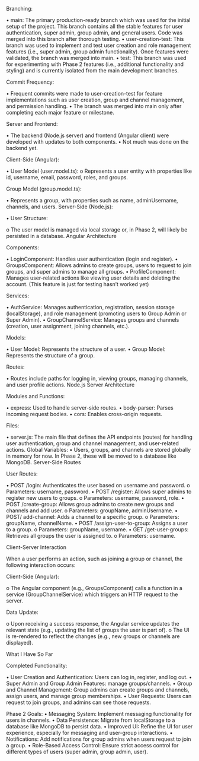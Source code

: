 Branching:

•	main: The primary production-ready branch which was used for the initial setup of the project. This branch contains all the stable features for user authentication, super admin, group admin, and general users. Code was merged into this branch after thorough testing.
•	user-creation-test: This branch was used to implement and test user creation and role management features (i.e., super admin, group admin functionality). Once features were validated, the branch was merged into main.
•	test: This branch was used for experimenting with Phase 2 features (i.e., additional functionality and styling) and is currently isolated from the main development branches.

Commit Frequency:

•	Frequent commits were made to user-creation-test for feature implementations such as user creation, group and channel management, and permission handling.
•	The branch was merged into main only after completing each major feature or milestone.

Server and Frontend:

•	The backend (Node.js server) and frontend (Angular client) were developed with updates to both components. 
•	Not much was done on the backend yet.

Client-Side (Angular):

•	User Model (user.model.ts):
o	Represents a user entity with properties like id, username, email, password, roles, and groups.

Group Model (group.model.ts):

•	Represents a group, with properties such as name, adminUsername, channels, and users.
Server-Side (Node.js):

•	User Structure:

o	The user model is managed via local storage or, in Phase 2, will likely be persisted in a database.
Angular Architecture

Components:

•	LoginComponent: Handles user authentication (login and register).
•	GroupsComponent: Allows admins to create groups, users to request to join groups, and super admins to manage all groups.
•	ProfileComponent: Manages user-related actions like viewing user details and deleting the account. (This feature is just for testing hasn’t worked yet)

Services:

•	AuthService: Manages authentication, registration, session storage (localStorage), and role management (promoting users to Group Admin or Super Admin).
•	GroupChannelService: Manages groups and channels (creation, user assignment, joining channels, etc.).

Models:

•	User Model: Represents the structure of a user.
•	Group Model: Represents the structure of a group.

Routes:

•	Routes include paths for logging in, viewing groups, managing channels, and user profile actions.
Node.js Server Architecture

Modules and Functions:

•	express: Used to handle server-side routes.
•	body-parser: Parses incoming request bodies.
•	cors: Enables cross-origin requests.

Files:

•	server.js: The main file that defines the API endpoints (routes) for handling user authentication, group and channel management, and user-related actions.
Global Variables:
•	Users, groups, and channels are stored globally in memory for now. In Phase 2, these will be moved to a database like MongoDB.
Server-Side Routes

User Routes:

•	POST /login: Authenticates the user based on username and password.
o	Parameters: username, password.
•	POST /register: Allows super admins to register new users to groups.
o	Parameters: username, password, role.
•	POST /create-group: Allows group admins to create new groups and channels and add user.
o	Parameters: groupName, adminUsername.
•	POST/ add-channel: Adds a channel to a specific group.
o	Parameters: groupName, channelName.
•	POST /assign-user-to-group: Assigns a user to a group.
o	Parameters: groupName, username.
•	GET /get-user-groups: Retrieves all groups the user is assigned to.
o	Parameters: username.

Client-Server Interaction

When a user performs an action, such as joining a group or channel, the following interaction occurs:

Client-Side (Angular):
   
o	The Angular component (e.g., GroupsComponent) calls a function in a service (GroupChannelService) which triggers an HTTP request to the server.

Data Update:
   
o	Upon receiving a success response, the Angular service updates the relevant state (e.g., updating the list of groups the user is part of).
o	The UI is re-rendered to reflect the changes (e.g., new groups or channels are displayed).

What I Have So Far

Completed Functionality:

•	User Creation and Authentication: Users can log in, register, and log out.
•	Super Admin and Group Admin Features: manage groups/channels.
•	Group and Channel Management: Group admins can create groups and channels, assign users, and manage group memberships.
•	User Requests: Users can request to join groups, and admins can see those requests.

Phase 2 Goals:
•	Messaging System: Implement messaging functionality for users in channels.
•	Data Persistence: Migrate from localStorage to a database like MongoDB to persist data.
•	Improved UI: Refine the UI for user experience, especially for messaging and user-group interactions.
•	Notifications: Add notifications for group admins when users request to join a group.
•	Role-Based Access Control: Ensure strict access control for different types of users (super admin, group admin, user).
